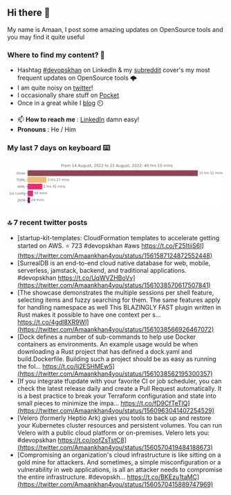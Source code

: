 <!--- [![Hits](https://hits.seeyoufarm.com/api/count/incr/badge.svg?url=https%3A%2F%2Fgithub.com%2Fakhan4u%2Fhit-counter&count_bg=%2379C83D&title_bg=%23555555&icon=&icon_color=%23E7E7E7&title=visits&edge_flat=false)](https://hits.seeyoufarm.com) --->

## Hi there 👋

My name is Amaan, I post some amazing updates on OpenSource tools and you may find it quite useful

### Where to find my content? 🤔

* Hashtag [#devopskhan](https://www.linkedin.com/feed/hashtag/devopskhan/) on LinkedIn & my [subreddit](https://www.reddit.com/r/devopskhan/) cover's my most frequent updates on OpenSource tools 🌩️
* I am quite noisy on [twitter](https://twitter.com/Amaankhan4you)!
* I occasionally share stuff on [Pocket](https://getpocket.com/@ej6g8d1dp2829A16a9Tf5d4T6bAMp3d8791rejDe86yem3bm4e14ex4fT4dluk29)
* Once in a great while I [blog](https://linuxparrot.com/) ⏲️


- 📫 **How to reach me** : [LinkedIn](https://www.linkedin.com/in/amaan-khan-linux-ninja) damn easy!
- **Pronouns** : He / Him

### My last 7 days on keyboard ⌨️

<img src="https://github.com/akhan4u/akhan4u/blob/main/images/stat.svg" alt="Amaan's Wakatime Activity!"/>

### 🔝 7 recent twitter posts
<!-- DEVDOJO:START -->
- [startup-kit-templates: CloudFormation templates to accelerate getting started on AWS.
⭐️ 723
#devopskhan #aws
https://t.co/F25ItiiS6I](https://twitter.com/Amaankhan4you/status/1561587124872552448)
- [SurrealDB is an end-to-end cloud native database for web, mobile, serverless, jamstack, backend, and traditional applications. #devopskhan https://t.co/UqWVZHBoVv](https://twitter.com/Amaankhan4you/status/1561038570617507841)
- [The showcase demonstrates the multiple sessions per shell feature, selecting items and fuzzy searching for them. The same features apply for handling namespace as well This BLAZINGLY FAST plugin written in Rust makes it possible to have one context per s… https://t.co/4gdl8XR9Wl](https://twitter.com/Amaankhan4you/status/1561038566926467072)
- [Dock defines a number of sub-commands to help use Docker containers as environments. An example usage would be when downloading a Rust project that has defined a dock.yaml and build.Dockerfile. Building such a project should be as easy as running the fol… https://t.co/Ii2ESHMEw5](https://twitter.com/Amaankhan4you/status/1561038562195300357)
- [If you integrate tfupdate with your favorite CI or job scheduler, you can check the latest release daily and create a Pull Request automatically. It is a best practice to break your Terraform configuration and state into small pieces to minimize the impa… https://t.co/fD9CfTeTlQ](https://twitter.com/Amaankhan4you/status/1560963041407254529)
- [Velero &lpar;formerly Heptio Ark&rpar; gives you tools to back up and restore your Kubernetes cluster resources and persistent volumes. You can run Velero with a public cloud platform or on-premises. Velero lets you: #devopskhan https://t.co/oofZsTstC8](https://twitter.com/Amaankhan4you/status/1560570419484188673)
- [Compromising an organization&#39;s cloud infrastructure is like sitting on a gold mine for attackers. And sometimes, a simple misconfiguration or a vulnerability in web applications, is all an attacker needs to compromise the entire infrastructure. #devopskh… https://t.co/BKEzu1taMC](https://twitter.com/Amaankhan4you/status/1560570415889747969)
<!-- DEVDOJO:END -->

<!-- ![Amaan's GitHub stats](https://github-readme-stats.vercel.app/api?username=akhan4u&count_private=true&show_icons=true&hide=contribs) -->
